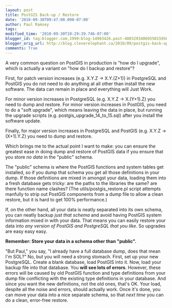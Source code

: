 ```yaml
---
layout: post
title: PostGIS Back-up / Restore
date: '2010-09-30T09:47:00.000-07:00'
author: Paul Ramsey
tags: 
modified_time: '2010-09-30T10:29:39.746-07:00'
blogger_id: tag:blogger.com,1999:blog-14903426.post-4803293406955015956
blogger_orig_url: http://blog.cleverelephant.ca/2010/09/postgis-back-up-restore.html
comments: True
---
```


A very common question on PostGIS in production is "how do I upgrade", which is actually a variant on "how do I backup and restore"?

First, for patch version increases (e.g. X.Y.Z -> X.Y.(Z+1)) in PostgreSQL and PostGIS you do not need to do anything at all other than install the new software. The data can remain in place and everything will Just Work.

For minor version increases in PostgreSQL (e.g. X.Y.Z -> X.(Y+1).Z) you need to dump and restore. For minor version increases in PostGIS, you need to do a "soft upgrade", which means leaving the data in place, but running the upgrade scripts (e.g. postgis_upgrade_14_to_15.sql) after you install the software update.

Finally, for major version increases in PostgreSQL and PostGIS (e.g. X.Y.Z -> (X+1).Y.Z) you need to dump and restore.

Which brings me to the actual point I want to make: you can ensure the greatest ease in doing dump and restore of PostGIS data if you ensure that you store *no data* in the "public" schema. 

The "public" schema is where the PostGIS functions and system tables get installed, so if you dump that schema you get all those definitions in your dump. If those definitions are mixed in amongst your data, loading them into a fresh database gets tricky: are the paths to the libraries the same? are there function name clashes? (The utils/postgis_restore.pl script attempts manfully to strip out PostGIS components from a dump file to allow a clean restore, but it is hard to get 100% performance.)

If, on the other hand, all your data is neatly separated into its own schema, you can neatly backup *just that schema* and avoid having PostGIS system information mixed in with your data. That means you can easily restore your data into *any version of PostGIS and PostgreSQL that you like*. So upgrades are easy easy easy.

**Remember: Store your data in a schema other than "public".**

"But Paul," you say, "I already have a full database dump, does that mean I'm SOL?" No, but you will need a strong stomach. First, set up your new PostgreSQL. Create a blank database, load PostGIS into it. Now, load your backup file into that database. You **will see lots of errors**. However, these errors will be caused by old PostGIS function and type definitions from your dump file conflicting with the existing type definitions in your database. And since you want the new definitions, not the old ones, that's OK. Your load, despite all the noise and errors, should actually work. Once it's done, you can move your data into a nice separate schema, so that *next time* you can do a clean, error-free restore.

